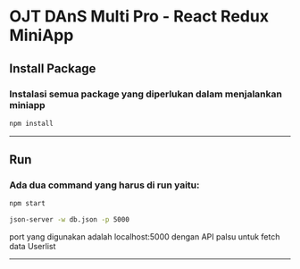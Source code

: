 # OJT DAnS Multi Pro - React Redux MiniApp

## Install Package
### Instalasi semua package yang diperlukan dalam menjalankan miniapp
```bash
npm install
```
---------

## Run
### Ada dua command yang harus di run  yaitu:
```bash
npm start
```
```bash
json-server -w db.json -p 5000
```
port yang digunakan adalah localhost:5000
dengan API palsu untuk fetch data Userlist

---------
